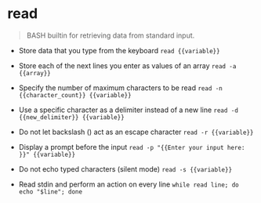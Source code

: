 # read
> BASH builtin for retrieving data from standard input.

- Store data that you type from the keyboard
`read {{variable}}`

- Store each of the next lines you enter as values of an array
`read -a {{array}}`

- Specify the number of maximum characters to be read
`read -n {{character_count}} {{variable}}`

- Use a specific character as a delimiter instead of a new line
`read -d {{new_delimiter}} {{variable}}`

- Do not let backslash (\) act as an escape character
`read -r {{variable}}`

- Display a prompt before the input
`read -p "{{Enter your input here: }}" {{variable}}`

- Do not echo typed characters (silent mode)
`read -s {{variable}}`

- Read stdin and perform an action on every line
`while read line; do echo "$line"; done`
